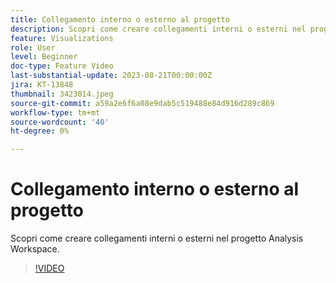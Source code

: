 ```yaml
---
title: Collegamento interno o esterno al progetto
description: Scopri come creare collegamenti interni o esterni nel progetto Analysis Workspace.
feature: Visualizations
role: User
level: Beginner
doc-type: Feature Video
last-substantial-update: 2023-08-21T00:00:00Z
jira: KT-13848
thumbnail: 3423014.jpeg
source-git-commit: a59a2e6f6a08e9dab5c519488e84d916d289c869
workflow-type: tm+mt
source-wordcount: '40'
ht-degree: 0%

---
```



# Collegamento interno o esterno al progetto

Scopri come creare collegamenti interni o esterni nel progetto Analysis Workspace.

>[!VIDEO](https://video.tv.adobe.com/v/3423014/?learn=on)
